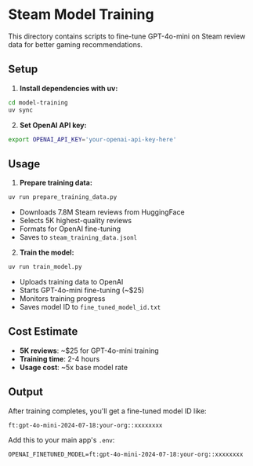 # Steam Model Training

This directory contains scripts to fine-tune GPT-4o-mini on Steam review data for better gaming recommendations.

## Setup

1. **Install dependencies with uv:**
```bash
cd model-training
uv sync
```

2. **Set OpenAI API key:**
```bash
export OPENAI_API_KEY='your-openai-api-key-here'
```

## Usage

1. **Prepare training data:**
```bash
uv run prepare_training_data.py
```
- Downloads 7.8M Steam reviews from HuggingFace
- Selects 5K highest-quality reviews
- Formats for OpenAI fine-tuning
- Saves to `steam_training_data.jsonl`

2. **Train the model:**
```bash
uv run train_model.py
```
- Uploads training data to OpenAI
- Starts GPT-4o-mini fine-tuning (~$25)
- Monitors training progress
- Saves model ID to `fine_tuned_model_id.txt`

## Cost Estimate
- **5K reviews**: ~$25 for GPT-4o-mini training
- **Training time**: 2-4 hours
- **Usage cost**: ~5x base model rate

## Output
After training completes, you'll get a fine-tuned model ID like:
```
ft:gpt-4o-mini-2024-07-18:your-org::xxxxxxxx
```

Add this to your main app's `.env`:
```
OPENAI_FINETUNED_MODEL=ft:gpt-4o-mini-2024-07-18:your-org::xxxxxxxx
```